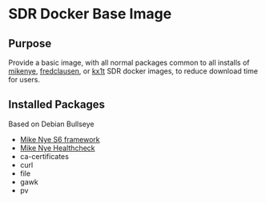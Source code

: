 # SDR Docker Base Image

## Purpose

Provide a basic image, with all normal packages common to all installs of [mikenye](https://github.com/mikenye/), [fredclausen](https://github.com/fredclausen), or [kx1t](https://github.com/kx1t/) SDR docker images, to reduce download time for users.

## Installed Packages

Based on Debian Bullseye

* [Mike Nye S6 framework](https://github.com/mikenye/deploy-s6-overlay)
* [Mike Nye Healthcheck](https://github.com/mikenye/docker-healthchecks-framework)
* ca-certificates
* curl
* file
* gawk
* pv
